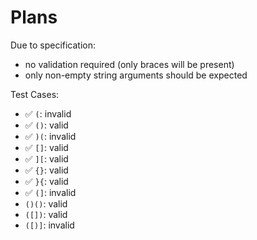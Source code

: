 # Plans

Due to specification:
- no validation required (only braces will be present)
- only non-empty string arguments should be expected

Test Cases:
- ✅ `(`: invalid
- ✅ `()`: valid
- ✅ `)(`: invalid
- ✅ `[]`: valid
- ✅ `][`: valid
- ✅ `{}`: valid
- ✅ `}{`: valid
- ✅ `(]`: invalid
- `()()`: valid
- `([])`: valid
- `([)]`: invalid
